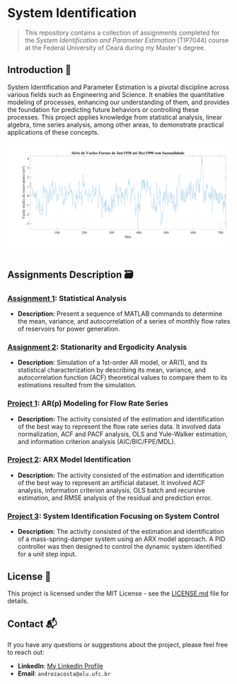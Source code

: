 # System Identification

> This repository contains a collection of assignments completed for the *System Identification and Parameter Estimation* (TIP7044) course at the Federal University of Ceará during my Master's degree. 

## Introduction 📖

System Identification and Parameter Estimation is a pivotal discipline across various fields such as Engineering and Science. It enables the quantitative modeling of processes, enhancing our understanding of them, and provides the foundation for predicting future behaviors or controlling these processes. This project applies knowledge from statistical analysis, linear algebra, time series analysis, among other areas, to demonstrate practical applications of these concepts.

![Streamflow time series](serie-sem-sazonalidade.png)

## Assignments Description 🗃️

### [Assignment 1](Atividade1): Statistical Analysis 
- **Description:** Present a sequence of MATLAB commands to determine the mean, variance, and autocorrelation of a series of monthly flow rates of reservoirs for power generation.

### [Assignment 2](Atividade2): Stationarity and Ergodicity Analysis 
- **Description:** Simulation of a 1st-order AR model, or AR(1), and its statistical characterization by describing its mean, variance, and autocorrelation function (ACF) theoretical values to compare them to its estimations resulted from the simulation.

### [Project 1](TC1): AR(p) Modeling for Flow Rate Series 
- **Description:** The activity consisted of the estimation and identification of the best way to represent the flow rate series data. It involved data normalization, ACF and PACF analysis, OLS and Yule-Walker estimation, and information criterion analysis (AIC/BIC/FPE/MDL).

### [Project 2](TC2): ARX Model Identification 
- **Description:** The activity consisted of the estimation and identification of the best way to represent an artificial dataset. It involved ACF analysis, information criterion analysis, OLS batch and recursive estimation, and RMSE analysis of the residual and prediction error.

### [Project 3](TC3): System Identification Focusing on System Control 
- **Description:** The activity consisted of the estimation and identification of a mass-spring-damper system using an ARX model approach. A PID controller was then designed to control the dynamic system identified for a unit step input.

## License 📄

This project is licensed under the MIT License - see the [LICENSE.md](LICENSE.md) file for details.

## Contact 📬

If you have any questions or suggestions about the project, please feel free to reach out:

- **LinkedIn**: [My LinkedIn Profile](https://www.linkedin.com/in/andreza-nascimento-ce/)
- **Email**: `andrezacosta@alu.ufc.br`
